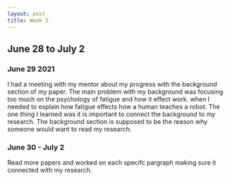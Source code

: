 ```yaml
---
layout: post
title: Week 5
---
```


## June 28 to July 2 ##
### June 29 2021 ###

I had a meeting with my mentor about my progress with the background section of my paper. The main problem with my background was focusing too much on the psychology of fatigue and how it effect work. when I needed to explain how fatigue effects how a human teaches a robot. The one thing I learned was it is important to connect the background to my research. The background section is supposed to be the reason why someone would want to read my research.

### June 30 - July 2 ###
Read more papers and worked on each specifc pargraph making sure it connected with my research. 
